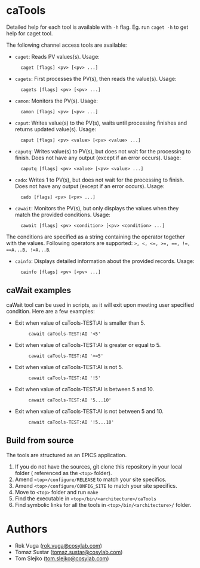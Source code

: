 # caTools
Detailed help for each tool is available with `-h` flag. Eg. run `caget -h` to get help for caget tool.


The following channel access tools are available:

- `caget`: Reads PV values(s). Usage:

        caget [flags] <pv> [<pv> ...]

- `cagets`: First processes the PV(s), then reads the value(s). Usage:

        cagets [flags] <pv> [<pv> ...]
        
- `camon`: Monitors the PV(s). Usage:

        camon [flags] <pv> [<pv> ...]
        
- `caput`: Writes value(s) to the PV(s), waits until processing finishes and returns updated value(s). Usage:

        caput [flags] <pv> <value> [<pv> <value> ...]
        
- `caputq`: Writes value(s) to PV(s), but does not wait for the processing to finish. Does not have any output (except if an error occurs). Usage:

        caputq [flags] <pv> <value> [<pv> <value> ...]
        
- `cado`: Writes 1 to PV(s), but does not wait for the processing to finish. Does not have any output (except if an error occurs). Usage:

        cado [flags] <pv> [<pv> ...]
        
- `cawait`: Monitors the PV(s), but only displays the values when they match the provided conditions. Usage:

        cawait [flags] <pv> <condition> [<pv> <condition> ...]
The conditions are specified as a string containing the operator together with the values.
Following operators are supported:  `>, <, <=, >=, ==, !=, ==A...B, !=A...B`. 

        
- `cainfo`: Displays detailed information about the provided records. Usage:

        cainfo [flags] <pv> [<pv> ...]


## caWait examples
caWait tool can be used in scripts, as it will exit upon meeting user specified condition. Here are a few examples:

- Exit when value of caTools-TEST:AI is smaller than 5.

           cawait caTools-TEST:AI '<5'
       
- Exit when value of caTools-TEST:AI is greater or equal to 5.

           cawait caTools-TEST:AI '>=5'
       
- Exit when value of caTools-TEST:AI is not 5.

           cawait caTools-TEST:AI '!5'
       
- Exit when value of caTools-TEST:AI is between 5 and 10.

           cawait caTools-TEST:AI '5...10'
       
- Exit when value of caTools-TEST:AI is not between 5 and 10.

           cawait caTools-TEST:AI '!5...10'
       

## Build from source
The tools are structured as an EPICS application.

1. If you do not have the sources, git clone this repository in your local folder ( referenced as the `<top>` folder).
1. Amend `<top>/configure/RELEASE` to match your site specifics.
1. Amend `<top>/configure/CONFIG_SITE` to match your site specifics.
1. Move to `<top>` folder and run `make`
1. Find the executable in `<top>/bin/<architecture>/caTools`
1. Find symbolic links for all the tools in `<top>/bin/<architecture>/` folder.


# Authors

-  Rok Vuga       (rok.vuga@cosylab.com)
-  Tomaz Sustar   (tomaz.sustar@cosylab.com)
-  Tom Slejko     (tom.slejko@cosylab.com)
